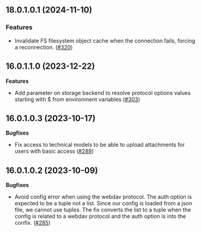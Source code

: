 ## 18.0.1.0.1 (2024-11-10)

### Features

- Invalidate FS filesystem object cache when the connection fails, forcing a reconnection. ([#320](https://github.com/OCA/storage/issues/320))


## 16.0.1.1.0 (2023-12-22)

**Features**

- Add parameter on storage backend to resolve protocol options values
  starting with \$ from environment variables
  ([\#303](https://github.com/OCA/storage/issues/303))

## 16.0.1.0.3 (2023-10-17)

**Bugfixes**

- Fix access to technical models to be able to upload attachments for
  users with basic access
  ([\#289](https://github.com/OCA/storage/issues/289))

## 16.0.1.0.2 (2023-10-09)

**Bugfixes**

- Avoid config error when using the webdav protocol. The auth option is
  expected to be a tuple not a list. Since our config is loaded from a
  json file, we cannot use tuples. The fix converts the list to a tuple
  when the config is related to a webdav protocol and the auth option is
  into the confix. ([\#285](https://github.com/OCA/storage/issues/285))
